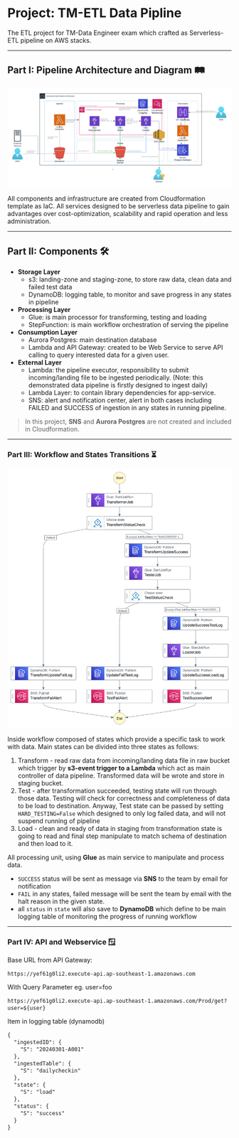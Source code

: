 # Project: TM-ETL Data Pipline
The ETL project for TM-Data Engineer exam which crafted as Serverless-ETL pipeline on AWS stacks.  

---

## Part I: Pipeline Architecture and Diagram 🛤️
![architecture-diagram.png](image%2Farchitecture-diagram.png)

All components and infrastructure are created from Cloudformation template as IaC. All services designed to be serverless data pipeline
to gain advantages over cost-optimization, scalability and rapid operation and less administration.

---

## Part II: Components 🛠️
- **Storage Layer**
  - s3: landing-zone and staging-zone, to store raw data, clean data and failed test data
  - DynamoDB: logging table, to monitor and save progress in any states in pipeline 
- **Processing Layer**
  - Glue: is main processor for transforming, testing and loading
  - StepFunction: is main workflow orchestration of serving the pipeline
- **Consumption Layer**
  - Aurora Postgres: main destination database
  - Lambda and API Gateway: created to be Web Service to serve API calling to query interested data for a given user.
- **External Layer**
  - Lambda: the pipeline executor, responsibility to submit incoming/landing file to be ingested periodically. 
  (Note: this demonstrated data pipeline is firstly designed to ingest daily)
  - Lambda Layer: to contain library dependencies for app-service.
  - SNS: alert and notification center, alert in both cases including FAILED and SUCCESS of ingestion in any states in running pipeline.
 
> In this project, **SNS** and **Aurora Postgres** are not created and included in Cloudformation.
---

### Part III: Workflow and States Transitions ⏳
![stepfunctions_graph_services.png](image%2Fstepfunctions_graph_services.png)

Inside workflow composed of states which provide a specific task to work with data. Main states can be divided into three states as follows:
1. Transform - read raw data from incoming/landing data file in raw bucket which trigger by **s3-event trigger to a Lambda** which act as main controller of data pipeline. Transformed data will be wrote and store in staging bucket. 
2. Test - after transformation succeeded, testing state will run through those data. Testing will check for correctness and completeness of data to be load to destination. Anyway, Test state can be passed by setting `HARD_TESTING=False` which designed to only log failed data, and will not suspend running of pipeline
3. Load - clean and ready of data in staging from transformation state is going to read and final step manipulate to match schema of destination and then load to it.

All processing unit, using **Glue** as main service to manipulate and process data. 

* `SUCCESS` status will be sent as message via **SNS** to the team by email for notification 
* `FAIL` in any states, failed message will be sent the team by email with the halt reason in the given state.
* all `status` in `state` will also save to **DynamoDB** which define to be main logging table of monitoring the progress of running workflow

---

### Part IV: API and Webservice 🪟

Base URL from API Gateway:
```
https://yef61g0li2.execute-api.ap-southeast-1.amazonaws.com
```

With Query Parameter eg. user=foo
```
https://yef61g0li2.execute-api.ap-southeast-1.amazonaws.com/Prod/get?user=${user} 
```

Item in logging table (dynamodb)
```
{
  "ingestedID": {
    "S": "20240301-A001"
  },
  "ingestedTable": {
    "S": "dailycheckin"
  },
  "state": {
    "S": "load"
  },
  "status": {
    "S": "success"
  }
}
```

